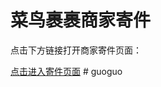 <!DOCTYPE html>
<html lang="en">
<head>
    <meta charset="UTF-8">
    <meta name="viewport" content="width=device-width, initial-scale=1.0">
    <title>商家寄件链接</title>
</head>
<body>
    <h1>菜鸟裹裹商家寄件</h1>
    <p>点击下方链接打开商家寄件页面：</p>
    <a href="https://ur.alipay.com/_6NBZcRqL6tQGdyYvASbIOk" target="_blank">点击进入寄件页面</a>
</body>
</html>
# guoguo
